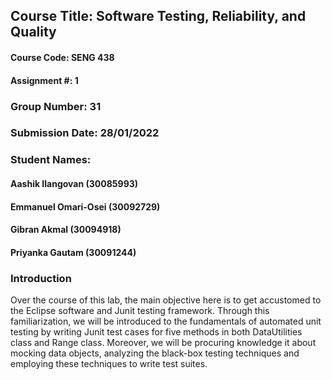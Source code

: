## Course Title: Software Testing, Reliability, and Quality
#### Course Code: SENG 438
#### Assignment #: 1

### Group Number: 31
### Submission Date: 28/01/2022

### Student Names:
#### Aashik Ilangovan (30085993)
#### Emmanuel Omari-Osei (30092729)
#### Gibran Akmal (30094918)
#### Priyanka Gautam (30091244)


### Introduction

Over the course of this lab, the main objective here is to get accustomed to the Eclipse software and Junit testing framework. Through this familiarization, we will be introduced to the fundamentals of automated unit testing by writing Junit test cases for five methods in both DataUtilities class and Range class. Moreover, we will be procuring knowledge it about mocking data objects, analyzing the black-box testing techniques and employing these techniques to write test suites.
